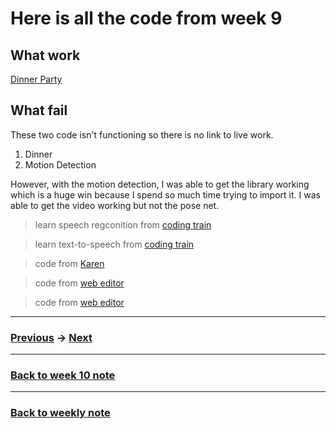 # Here is all the code from week 9

## What work
[Dinner Party](https://napasornc.github.io/c0dew0rd/processing/week09/DinerParty/)

## What fail
These two code isn't functioning so there is no link to live work. 
1. Dinner
2. Motion Detection

However, with the motion detection, I was able to get the library working which is a huge win because I spend so much time trying to import it. I was able to get the video working but not the pose net.

> learn speech regconition from [coding train](https://www.youtube.com/watch?v=q_bXBcmfTJM)

> learn text-to-speech from [coding train](https://www.youtube.com/watch?v=v0CHV33wDsI)

> code from [Karen](https://github.com/Simandy/codewords/blob/master/processing/poseNet_test/poseNet_test.js)

> code from [web editor](https://editor.p5js.org/kylemcdonald/sketches/H1OoUd9h7)

> code from [web editor](https://editor.p5js.org/ml5/sketches/FkBtHfKP0i)


---------------------------------------------------
### [Previous](https://github.com/napasornc/c0dew0rd/tree/master/processing/week08) -> [Next](https://github.com/napasornc/c0dew0rd/tree/master/processing/week10)

--------------------------------------------------
### [Back to week 10 note](https://github.com/napasornc/c0dew0rd/tree/master/week%200010)

--------------------------------------------------
### [Back to weekly note](https://napasornc.github.io/c0dew0rd/)



